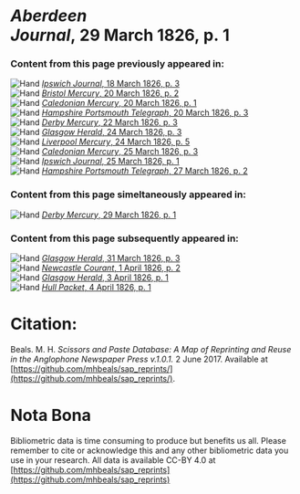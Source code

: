 # *Aberdeen Journal*, 29 March 1826, p. 1  
  
### Content from this page previously appeared in:  
![Hand](http://scissorsandpaste.net/wp-content/uploads/2017/06/smallhandpointer.png) [*Ipswich Journal*, 18 March 1826, p. 3](https://mhbeals.github.io/sap_html/Ipswich-Journal/Ipswich-Journal-18-March-1826-p-3)  
![Hand](http://scissorsandpaste.net/wp-content/uploads/2017/06/smallhandpointer.png) [*Bristol Mercury*, 20 March 1826, p. 2](https://mhbeals.github.io/sap_html/Bristol-Mercury/Bristol-Mercury-20-March-1826-p-2)  
![Hand](http://scissorsandpaste.net/wp-content/uploads/2017/06/smallhandpointer.png) [*Caledonian Mercury*, 20 March 1826, p. 1](https://mhbeals.github.io/sap_html/Caledonian-Mercury/Caledonian-Mercury-20-March-1826-p-1)  
![Hand](http://scissorsandpaste.net/wp-content/uploads/2017/06/smallhandpointer.png) [*Hampshire Portsmouth Telegraph*, 20 March 1826, p. 3](https://mhbeals.github.io/sap_html/Hampshire-Portsmouth-Telegraph/Hampshire-Portsmouth-Telegraph-20-March-1826-p-3)  
![Hand](http://scissorsandpaste.net/wp-content/uploads/2017/06/smallhandpointer.png) [*Derby Mercury*, 22 March 1826, p. 3](https://mhbeals.github.io/sap_html/Derby-Mercury/Derby-Mercury-22-March-1826-p-3)  
![Hand](http://scissorsandpaste.net/wp-content/uploads/2017/06/smallhandpointer.png) [*Glasgow Herald*, 24 March 1826, p. 3](https://mhbeals.github.io/sap_html/Glasgow-Herald/Glasgow-Herald-24-March-1826-p-3)  
![Hand](http://scissorsandpaste.net/wp-content/uploads/2017/06/smallhandpointer.png) [*Liverpool Mercury*, 24 March 1826, p. 5](https://mhbeals.github.io/sap_html/Liverpool-Mercury/Liverpool-Mercury-24-March-1826-p-5)  
![Hand](http://scissorsandpaste.net/wp-content/uploads/2017/06/smallhandpointer.png) [*Caledonian Mercury*, 25 March 1826, p. 3](https://mhbeals.github.io/sap_html/Caledonian-Mercury/Caledonian-Mercury-25-March-1826-p-3)  
![Hand](http://scissorsandpaste.net/wp-content/uploads/2017/06/smallhandpointer.png) [*Ipswich Journal*, 25 March 1826, p. 1](https://mhbeals.github.io/sap_html/Ipswich-Journal/Ipswich-Journal-25-March-1826-p-1)  
![Hand](http://scissorsandpaste.net/wp-content/uploads/2017/06/smallhandpointer.png) [*Hampshire Portsmouth Telegraph*, 27 March 1826, p. 2](https://mhbeals.github.io/sap_html/Hampshire-Portsmouth-Telegraph/Hampshire-Portsmouth-Telegraph-27-March-1826-p-2)  
  
### Content from this page simeltaneously appeared in:  
![Hand](http://scissorsandpaste.net/wp-content/uploads/2017/06/smallhandpointer.png) [*Derby Mercury*, 29 March 1826, p. 1](https://mhbeals.github.io/sap_html/Derby-Mercury/Derby-Mercury-29-March-1826-p-1)  
  
### Content from this page subsequently appeared in:  
![Hand](http://scissorsandpaste.net/wp-content/uploads/2017/06/smallhandpointer.png) [*Glasgow Herald*, 31 March 1826, p. 3](https://mhbeals.github.io/sap_html/Glasgow-Herald/Glasgow-Herald-31-March-1826-p-3)  
![Hand](http://scissorsandpaste.net/wp-content/uploads/2017/06/smallhandpointer.png) [*Newcastle Courant*, 1 April 1826, p. 2](https://mhbeals.github.io/sap_html/Newcastle-Courant/Newcastle-Courant-1-April-1826-p-2)  
![Hand](http://scissorsandpaste.net/wp-content/uploads/2017/06/smallhandpointer.png) [*Glasgow Herald*, 3 April 1826, p. 1](https://mhbeals.github.io/sap_html/Glasgow-Herald/Glasgow-Herald-3-April-1826-p-1)  
![Hand](http://scissorsandpaste.net/wp-content/uploads/2017/06/smallhandpointer.png) [*Hull Packet*, 4 April 1826, p. 1](https://mhbeals.github.io/sap_html/Hull-Packet/Hull-Packet-4-April-1826-p-1)  


# Citation: 

Beals. M. H. *Scissors and Paste Database: A Map of Reprinting and Reuse in the Anglophone Newspaper Press v.1.0.1.* 2 June 2017. Available at [https://github.com/mhbeals/sap_reprints/](https://github.com/mhbeals/sap_reprints/). 

# Nota Bona

Bibliometric data is time consuming to produce but benefits us all. Please remember to cite or acknowledge this and any other bibliometric data you use in your research. All data is available CC-BY 4.0 at [https://github.com/mhbeals/sap_reprints](https://github.com/mhbeals/sap_reprints)